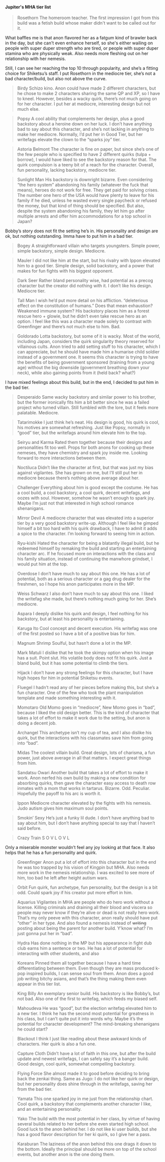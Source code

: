#### Jupiter's MHA tier list

>Rosethorn
The homeroom teacher. The first impression I got from this build was a fetish build whose maker didn't want to be called out for it.

What baffles me is that anon flavored her as a fatgum kind of brawler back in the day, but she can't even enhance herself, so she's either wailing on people with super duper strength who are tired, or people with super duper stamina who are physically weak. Also needs more fleshing out on her relationship with her nemesis.

Still, I can see her reaching the top 10 through popularity, and she’s a fitting choice for Shiketsu’s staff. I put Rosethorn in the mediocre tier, she’s not a bad character/build, but also not above the curve.

>Birdy
Schizo kino. Anon could have made 2 different characters, but he chose to make 2 characters sharing the same QP and XP, so I have to kneel. However, besides a wacky quirk, there’s not much going on for her character. I put her at mediocre, interesting design but not much else.

>Popsy
A cool ability that complements her design, plus a good backstory about a heroine down on her luck. I don’t have anything bad to say about this character, and she’s not lacking in anything to make her mediocre. Normally, I’d put her in Good Tier, but her writefags elevate the clown to the “sparks joy” tier.

>Astoria Belmont
The character is fine on paper, but since she’s one of the few people who is specified to have 2 different quirks (tulpa + borrow), I would have liked to see the backstory reason for that. The quirk compulsion is a teeny bit of a reach for the character. Overall, fun personality, lacking backstory, mediocre tier.

>Sunlight Man
His backstory is downright bizarre. Even considering “the hero system” abandoning his family (whatever the fuck that means), heroes do not work for free. They get paid for solving crises. The number one hero of the USA would have plenty to leave for his family if he died, unless he wasted every single paycheck or refused the money, but that kind of thing should be specified. But also, despite the system abandoning his family, they let him go after multiple arrests and offer him accommodations for a top school in Japan?

Bobby’s story does not fit the setting he’s in. His personality and design are ok, but nothing outstanding. Imma have to put him in a bad tier.

>Bogey
A straightforward villain who targets youngsters. Simple power, simple backstory, simple design. Mediocre.

>Mauler
I did not like him at the start, but his rivalry with Ippon elevated him to a good tier. Simple design, solid backstory, and a power that makes for fun fights with his biggest opponent.

>Dark Seer
Rather bland personality wise, had potential as a precog character but the creator did nothing with it. I don’t like his design. Mediocre tier. 

>Tall Man
I wish he’d put more detail on his affliction. “deleterious effect on the constitution of humans.” Does that mean exhaustion? Weakened immune system? His backstory places him as a forest rescue hero + glowie, but he didn’t even take rescue hero as an option. I feel like this was a character made solely to contrast with Greenfinger and there’s not much else to him. Bad.

>Goldorado 
Lotta backstory, but some of it is wacky. Most of the world, including Japan, considers the quirk singularity theory reserved for villainous cults. Anon tried to add setting stuff to his character, which I can appreciate, but he should have made him a humarise child soldier instead of a government one. It seems this character is trying to have the benefits of being government sponsored (training from a young age) without the big downside (government breathing down your neck), while also gaining points from it (held back? what?)

I have mixed feelings about this build, but in the end, I decided to put him in the bad tier.

>Desperaido
Same wacky backstory and similar power to his brother, but the former ironically fits him a bit better since he was a failed project who turned villain. Still fumbled with the lore, but it feels more palatable. Mediocre.

>Tatarimokke
I just think he’s neat. His design is good, his quirk is cool, his motives are somewhat refreshing. Just like Popsy, normally in “good” tier, but the writefags around him elevate him to the top.

>Seiryu and Karma
Rated them together because their designs and personalities fit too well. Props for both anons for cooking up these nemeses, they have chemistry and spark joy inside me. Looking forward to more interactions between them.

>Noctiluca
Didn’t like the character at first, but that was just my bias against vigilantes. She has grown on me, but I’ll still put her in mediocre because there’s nothing above average about her.

>Challenger
Everything about him is good except the costume. He has a cool build, a cool backstory, a cool quirk, decent writefags, and oozes with soul. However, somehow he wasn’t enough to spark joy. Maybe I’m just not that interested in high school romance shenanigans.

>Mirror Devil
A mediocre character that was elevated into a superior tier by a very good backstory write-up. Although I feel like he gimped himself a bit too hard with his quirk drawback, I have to admit it adds a spice to the character. I’m looking forward to seeing him in action.

>Ryu-kishi
Hated the character for being a blatantly illegal build, but he redeemed himself by remaking the build and starting an entertaining character arc. If he focused more on interactions with the class and his family situation, instead of continuing the manwhore grindset, I would put him at the top.

>Overdose
I don’t have much to say about this one. He has a lot of potential, both as a serious character or a gag drug dealer for the freshmen, so I hope his anon participates more in the MP.

>Weiss Schwarz
I also don’t have much to say about this one. I liked the writefag she made, but there’s nothing much going for her. She’s mediocre.

>Aspara
I deeply dislike his quirk and design, I feel nothing for his backstory, but at least his personality is entertaining. 

>Karuga Ito
Cool concept and decent execution. His writefag was one of the first posted so I have a bit of a positive bias for him.

>Magnum Shrimp
Soulful, but hasn’t done a lot in the MP.

>Mark Matuli
I dislike that he took the skimpy option when his image has a suit. Point slut. His volatile body does not fit his quirk. Just a bland build, but it has some potential to climb the tiers.

>Hijack
I don’t have any strong feelings for this character, but I have high hopes for him in potential Shiketsu events.

>Fluegel
I hadn’t read any of her pieces before making this, but she’s a fun character. One of the few who took the plant manipulation template and made something interesting with it.

>Momotaro
Old Momo goes in “mediocre”, New Momo goes in “bad”, because I liked the old design better. This is the kind of character that takes a lot of effort to make it work due to the setting, but anon is doing a decent job.

>Archangel
This archetype isn’t my cup of tea, and I also dislike his quirk, but the interactions with his classmates save him from going into “bad”.

>Midas
The coolest villain build. Great design, lots of charisma, a fun power, just above average in all that matters. I expect great things from him.

>Sandatsu Owari
Another build that takes a lot of effort to make it work. Anon nerfed his own build by making a new condition for absorbing quirks, then gave the character easy access to death row inmates with a mom that works in tartarus. Bizarre. Odd. Peculiar. Hopefully the payoff to his arc is worth it.

>Ippon
Mediocre character elevated by the fights with his nemesis. Judo autism gives him maximum soul points.

>Smokin’ Sexy
He’s just a funky lil dude. I don’t have anything bad to say about him, but I don’t have anything special to say that I haven’t said before.

>Crazy Train
S O V L
O
V
L

Only a miserable monster wouldn’t feel any joy looking at that face. It also helps that he has a fun personality and quirk.

>Greenfinger
Anon put a lot of effort into this character but in the end he was too trapped by his vision of Kingpin but MHA. Also needs more work in the nemesis relationship. I was excited to see more of him, too bad he left after height autism wars.

>Orbit
Fun quirk, fun archetype, fun personality, but the design is a bit odd. Could spark joy if his creator put more effort in him.

>Aquarius
Vigilantes in MHA are people who do hero work without a license. Killing criminals and draining all their blood and viscera so people may never know if they’re alive or dead is not really hero work. That’s my only peeve with this character, anon really should have put “other” in her type. And also found a nemesis instead of ~~writing~~ posting about being the parent for another build. Y’know what? I’m just gonna put her in “bad”.

>Hydra
Has done nothing in the MP but his appearance in fight dub club earns him a sentence or two. He has a lot of potential for interacting with other students, and also

>Koreans
Pinned them all together because I have a hard time differentiating between them. Even though they are mass produced k-pop inspired builds, I can sense soul from them. Anon does a good job writing bitchy asians, and that’s the thing making them even appear in this tier list.

>King Billy
An exemplary senior build. His backstory is like Bobby’s, but not bad. Also one of the first to writefag, which feeds my biased self.

>Mahoudeva
He was “good”, but the election writefag elevated him to a new tier. I think he has the second most potential for greatness in his class, but I can’t quite put it into words why. Maybe it’s the potential for character development? The mind-breaking shenanigans he could start?

>Blackout
I think I just like reading about these awkward kinds of characters. Her quirk is also a fun one.

>Capture Cloth
Didn’t have a lot of faith in this one, but after the build update and newest writefags, I can safely say it’s a banger build. Good design, cool quirk, somewhat compelling backstory.

>Flying Force
She almost made it to good before deciding to bring back the zenkai thing. Same as Jugo: I do not like her quirk or design, but her personality does shine through in the writefags, saving her from the bad tier.

>Yamata
This one sparked joy in me just from the relationship chart. Cool quirk, a backstory that complements another character I like, and an entertaining personality.

>Yako
The build with the most potential in her class, by virtue of having several builds related to her before she even started high school. Good luck to the anon behind her. I do not like ki user builds, but she has a good flavor description for her ki quirk, so I give her a pass. 

>Karaburan
The laziness of the anon behind this one drags it down to the bottom. Ideally the principal should be more on top of the school events, but another anon is the one doing them.